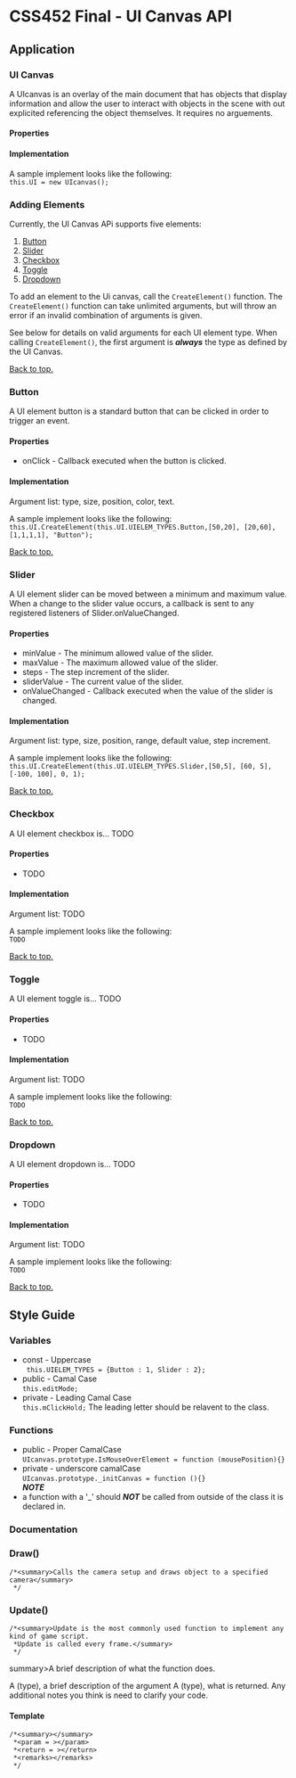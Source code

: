 # CSS452 Final - UI Canvas API

## Application 
### UI Canvas 
A UIcanvas is an overlay of the main document that has objects that display information and allow the user to interact with objects in the scene with out explicited referencing the object themselves. It requires no arguements.  

#### Properties  
#### Implementation  
A sample implement looks like the following:  
`this.UI = new UIcanvas();` 

### Adding Elements  
Currently, the UI Canvas APi supports five elements:
1. [Button](#button)  
2. [Slider](#slider)   
3. [Checkbox](#checkbox)
4. [Toggle](#toggle)
5. [Dropdown](#dropdown) 

To add an element to the Ui canvas, call the `CreateElement()` function.  The `CreateElement()` function can take unlimited arguments, but will throw an error if an invalid combination of arguments is given.  

See below for details on valid arguments for each UI element type. When calling `CreateElement()`, the first argument is ***always*** the type as defined by the UI Canvas.  

[Back to top.](#application)
### Button  
A UI element button is a standard button that can be clicked in order to trigger an event.  

#### Properties
* onClick - Callback executed when the button is clicked.   

#### Implementation  
Argument list: type, size, position, color, text.  

A sample implement looks like the following:  
`this.UI.CreateElement(this.UI.UIELEM_TYPES.Button,[50,20], [20,60], [1,1,1,1], "Button");`  

[Back to top.](#application)
### Slider  
A UI element slider can be moved between a minimum and maximum value. When a change to the slider value occurs, a callback is sent to any registered listeners of Slider.onValueChanged.  

#### Properties  
* minValue - The minimum allowed value of the slider.  
* maxValue - The maximum allowed value of the slider.  
* steps - The step increment of the slider.  
* sliderValue - The current value of the slider.  
* onValueChanged - Callback executed when the value of the slider is changed.  

#### Implementation  
Argument list: type, size, position, range, default value, step increment.  

A sample implement looks like the following:   
`this.UI.CreateElement(this.UI.UIELEM_TYPES.Slider,[50,5], [60, 5], [-100, 100], 0, 1);`  

[Back to top.](#application)
### Checkbox  
A UI element checkbox is... TODO

#### Properties
* TODO  

#### Implementation  
Argument list: TODO

A sample implement looks like the following:  
`TODO`

[Back to top.](#application)
### Toggle  
A UI element toggle is... TODO

#### Properties
* TODO  

#### Implementation  
Argument list: TODO

A sample implement looks like the following:  
`TODO`

[Back to top.](#application)
### Dropdown  
A UI element dropdown is... TODO

#### Properties
* TODO  

#### Implementation  
Argument list: TODO

A sample implement looks like the following:  
`TODO`

[Back to top.](#application)
## Style Guide  
### Variables  
* const - Uppercase  
` this.UIELEM_TYPES = {Button : 1, Slider : 2};`  
* public - Camal Case  
`this.editMode;`  
* private - Leading Camal Case  
`this.mClickHold;` 
The leading letter should be relavent to the class.  

### Functions  
* public - Proper CamalCase  
`UIcanvas.prototype.IsMouseOverElement = function (mousePosition){}`  
* private - underscore camalCase  
`UIcanvas.prototype._initCanvas = function (){}`  
***NOTE*** 
* a function with a '_' should ***NOT*** be called from outside of the class it is declared in.  

### Documentation 
### Draw()
  
```
/*<summary>Calls the camera setup and draws object to a specified camera</summary>   
 */
```

### Update() 

``` 
/*<summary>Update is the most commonly used function to implement any kind of game script. 
 *Update is called every frame.</summary>   
 */
```

summary>A brief description of what the function does.</summary>   
<param = (name)> A (type), a brief description of the argument</param>  
<return = (name)> A (type), what is returned.</return>  
<remarks>Any additional notes you think is need to clarify your code.</remarks>  

#### Template  
```
/*<summary></summary>   
 *<param = ></param>  
 *<return = ></return>  
 *<remarks></remarks>  
 */
```